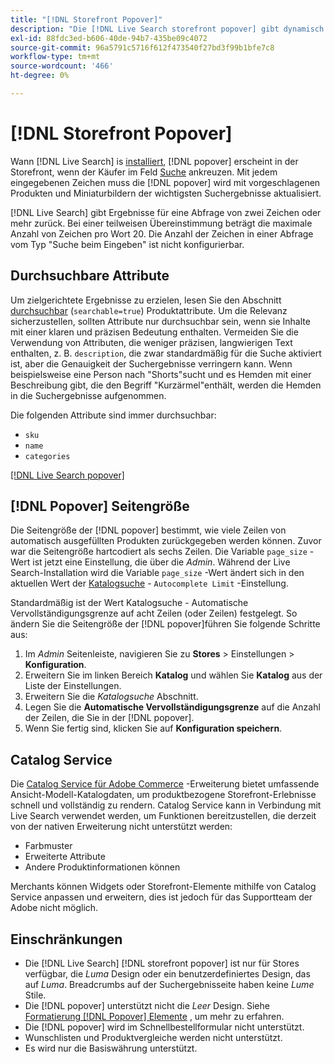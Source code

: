 ```yaml
---
title: "[!DNL Storefront Popover]"
description: "Die [!DNL Live Search storefront popover] gibt dynamisch vorgeschlagene Produkte und Miniaturansichten zurück."
exl-id: 88fdc3ed-b606-40de-94b7-435be09c4072
source-git-commit: 96a5791c5716f612f473540f27bd3f99b1bfe7c8
workflow-type: tm+mt
source-wordcount: '466'
ht-degree: 0%

---
```


# [!DNL Storefront Popover]

Wann [!DNL Live Search] is [installiert](install.md), [!DNL popover] erscheint in der Storefront, wenn der Käufer im Feld [Suche](https://experienceleague.adobe.com/docs/commerce-admin/catalog/catalog/search/search.html#quick-search) ankreuzen. Mit jedem eingegebenen Zeichen muss die [!DNL popover] wird mit vorgeschlagenen Produkten und Miniaturbildern der wichtigsten Suchergebnisse aktualisiert.

[!DNL Live Search] gibt Ergebnisse für eine Abfrage von zwei Zeichen oder mehr zurück. Bei einer teilweisen Übereinstimmung beträgt die maximale Anzahl von Zeichen pro Wort 20. Die Anzahl der Zeichen in einer Abfrage vom Typ &quot;Suche beim Eingeben&quot; ist nicht konfigurierbar.

## Durchsuchbare Attribute

Um zielgerichtete Ergebnisse zu erzielen, lesen Sie den Abschnitt [durchsuchbar](https://experienceleague.adobe.com/docs/commerce-admin/catalog/product-attributes/product-attributes.html) (`searchable=true`) Produktattribute. Um die Relevanz sicherzustellen, sollten Attribute nur durchsuchbar sein, wenn sie Inhalte mit einer klaren und präzisen Bedeutung enthalten. Vermeiden Sie die Verwendung von Attributen, die weniger präzisen, langwierigen Text enthalten, z. B. `description`, die zwar standardmäßig für die Suche aktiviert ist, aber die Genauigkeit der Suchergebnisse verringern kann. Wenn beispielsweise eine Person nach &quot;Shorts&quot;sucht und es Hemden mit einer Beschreibung gibt, die den Begriff &quot;Kurzärmel&quot;enthält, werden die Hemden in die Suchergebnisse aufgenommen.

Die folgenden Attribute sind immer durchsuchbar:

* `sku`
* `name`
* `categories`

[[!DNL Live Search popover]](assets/storefront-search-as-you-type.png)

## [!DNL Popover] Seitengröße

Die Seitengröße der [!DNL popover] bestimmt, wie viele Zeilen von automatisch ausgefüllten Produkten zurückgegeben werden können. Zuvor war die Seitengröße hartcodiert als sechs Zeilen. Die Variable `page_size` -Wert ist jetzt eine Einstellung, die über die *Admin*. Während der Live Search-Installation wird die Variable `page_size` -Wert ändert sich in den aktuellen Wert der [Katalogsuche](https://experienceleague.adobe.com/docs/commerce-admin/config/catalog/catalog.html) - `Autocomplete Limit` -Einstellung.

Standardmäßig ist der Wert Katalogsuche - Automatische Vervollständigungsgrenze auf acht Zeilen (oder Zeilen) festgelegt. So ändern Sie die Seitengröße der [!DNL popover]führen Sie folgende Schritte aus:

1. Im *Admin* Seitenleiste, navigieren Sie zu **Stores** > Einstellungen > **Konfiguration**.
1. Erweitern Sie im linken Bereich **Katalog** und wählen Sie **Katalog** aus der Liste der Einstellungen.
1. Erweitern Sie die *Katalogsuche* Abschnitt.
1. Legen Sie die **Automatische Vervollständigungsgrenze** auf die Anzahl der Zeilen, die Sie in der [!DNL popover].
1. Wenn Sie fertig sind, klicken Sie auf **Konfiguration speichern**.

## Catalog Service

Die [Catalog Service für Adobe Commerce](../catalog-service/overview.md) -Erweiterung bietet umfassende Ansicht-Modell-Katalogdaten, um produktbezogene Storefront-Erlebnisse schnell und vollständig zu rendern. Catalog Service kann in Verbindung mit Live Search verwendet werden, um Funktionen bereitzustellen, die derzeit von der nativen Erweiterung nicht unterstützt werden:

* Farbmuster
* Erweiterte Attribute
* Andere Produktinformationen können

Merchants können Widgets oder Storefront-Elemente mithilfe von Catalog Service anpassen und erweitern, dies ist jedoch für das Supportteam der Adobe nicht möglich.

## Einschränkungen

* Die [!DNL Live Search] [!DNL storefront popover] ist nur für Stores verfügbar, die *Luma* Design oder ein benutzerdefiniertes Design, das auf *Luma*. Breadcrumbs auf der Suchergebnisseite haben keine *Lume* Stile.
* Die [!DNL popover] unterstützt nicht die *Leer* Design. Siehe [Formatierung [!DNL Popover] Elemente](storefront-popover-styling.md) , um mehr zu erfahren.
* Die [!DNL popover] wird im Schnellbestellformular nicht unterstützt.
* Wunschlisten und Produktvergleiche werden nicht unterstützt.
* Es wird nur die Basiswährung unterstützt.

